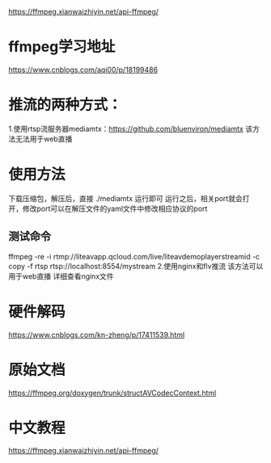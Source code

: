 https://ffmpeg.xianwaizhiyin.net/api-ffmpeg/
# ffmpeg学习地址
https://www.cnblogs.com/aqi00/p/18199486
# 推流的两种方式：
1.使用rtsp流服务器mediamtx：https://github.com/bluenviron/mediamtx
该方法无法用于web直播
# 使用方法
下载压缩包，解压后，直接 ./mediamtx 运行即可
运行之后，相关port就会打开，修改port可以在解压文件的yaml文件中修改相应协议的port
## 测试命令
ffmpeg -re -i rtmp://liteavapp.qcloud.com/live/liteavdemoplayerstreamid -c copy -f rtsp rtsp://localhost:8554/mystream
2.使用nginx和flv推流
该方法可以用于web直播
详细查看nginx文件
# 硬件解码
https://www.cnblogs.com/kn-zheng/p/17411539.html
# 原始文档
https://ffmpeg.org/doxygen/trunk/structAVCodecContext.html
# 中文教程
https://ffmpeg.xianwaizhiyin.net/api-ffmpeg/

